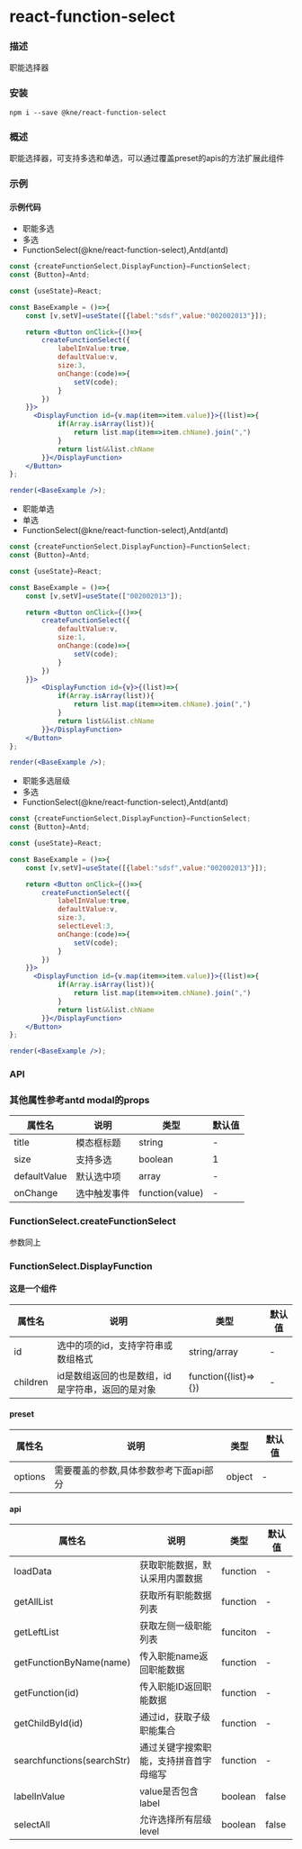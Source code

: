 
# react-function-select


### 描述

职能选择器


### 安装

```shell
npm i --save @kne/react-function-select
```


### 概述

职能选择器，可支持多选和单选，可以通过覆盖preset的apis的方法扩展此组件


### 示例

#### 示例代码

- 职能多选
- 多选
- FunctionSelect(@kne/react-function-select),Antd(antd)

```jsx
const {createFunctionSelect,DisplayFunction}=FunctionSelect;
const {Button}=Antd;

const {useState}=React;

const BaseExample = ()=>{
    const [v,setV]=useState([{label:"sdsf",value:"002002013"}]);

    return <Button onClick={()=>{
        createFunctionSelect({
            labelInValue:true,
            defaultValue:v,
            size:3,
            onChange:(code)=>{
                setV(code);
            }
        })
    }}>
      <DisplayFunction id={v.map(item=>item.value)}>{(list)=>{
            if(Array.isArray(list)){
                return list.map(item=>item.chName).join(",")
            }
            return list&&list.chName
        }}</DisplayFunction>  
    </Button>
};

render(<BaseExample />);

```

- 职能单选
- 单选
- FunctionSelect(@kne/react-function-select),Antd(antd)

```jsx
const {createFunctionSelect,DisplayFunction}=FunctionSelect;
const {Button}=Antd;

const {useState}=React;

const BaseExample = ()=>{
    const [v,setV]=useState(["002002013"]);

    return <Button onClick={()=>{
        createFunctionSelect({
            defaultValue:v,
            size:1,
            onChange:(code)=>{
                setV(code);
            }
        })
    }}>
        <DisplayFunction id={v}>{(list)=>{
            if(Array.isArray(list)){
                return list.map(item=>item.chName).join(",")
            }
            return list&&list.chName
        }}</DisplayFunction>
    </Button>
};

render(<BaseExample />);

```

- 职能多选层级
- 多选
- FunctionSelect(@kne/react-function-select),Antd(antd)

```jsx
const {createFunctionSelect,DisplayFunction}=FunctionSelect;
const {Button}=Antd;

const {useState}=React;

const BaseExample = ()=>{
    const [v,setV]=useState([{label:"sdsf",value:"002002013"}]);

    return <Button onClick={()=>{
        createFunctionSelect({
            labelInValue:true,
            defaultValue:v,
            size:3,
            selectLevel:3,
            onChange:(code)=>{
                setV(code);
            }
        })
    }}>
      <DisplayFunction id={v.map(item=>item.value)}>{(list)=>{
            if(Array.isArray(list)){
                return list.map(item=>item.chName).join(",")
            }
            return list&&list.chName
        }}</DisplayFunction>  
    </Button>
};

render(<BaseExample />);

```


### API

### 其他属性参考antd modal的props
|属性名|说明|类型|默认值|
|  ---  | ---  | --- | --- |
|  title  | 模态框标题 | string | - |
|  size  | 支持多选 | boolean | 1 |
|  defaultValue  | 默认选中项 | array | - |
|  onChange  | 选中触发事件 | function(value) | - |


### FunctionSelect.createFunctionSelect
参数同上

### FunctionSelect.DisplayFunction
#### 这是一个组件
|属性名|说明|类型|默认值|
|  ---  | ---  | --- | --- |
|  id  | 选中的项的id，支持字符串或数组格式 | string/array | - |
|  children  | id是数组返回的也是数组，id是字符串，返回的是对象 | function({list}=>{}) | - |


#### preset

| 属性名          | 说明                    | 类型     | 默认值 |
|--------------|-----------------------|--------|-----|
|options| 需要覆盖的参数,具体参数参考下面api部分 |object|-|

#### api

| 属性名                     | 说明                    | 类型     | 默认值 |
|-------------------------|-----------------------|--------|-----|
| loadData                | 获取职能数据，默认采用内置数据|function|-|
| getAllList          |获取所有职能数据列表|function|-|
| getLeftList            |获取左侧一级职能列表|funciton|-|
| getFunctionByName(name)             |传入职能name返回职能数据|function|-|
| getFunction(id)             |传入职能ID返回职能数据|function|-|
| getChildById(id)     |通过id，获取子级职能集合|function|-|
| searchfunctions(searchStr) |通过关键字搜索职能，支持拼音首字母缩写|function|-|
|  labelInValue  | value是否包含label | boolean | false |
|  selectAll  | 允许选择所有层级level | boolean | false |
